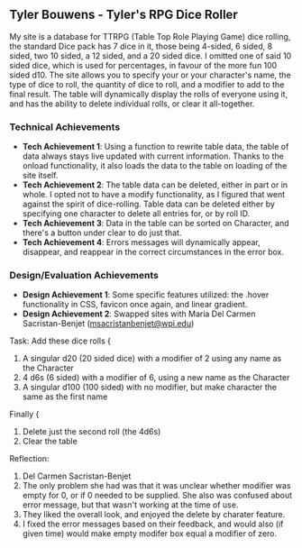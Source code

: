 ## Tyler Bouwens - Tyler's RPG Dice Roller
My site is a database for TTRPG (Table Top Role Playing Game) dice rolling, the standard Dice pack has 7 dice in it, those being 4-sided, 6 sided, 8 sided, two 10 sided, a 12 sided, and a 20 sided dice. I omitted one of said 10 sided dice, which is used for percentages, in favour of the more fun 100 sided d10. The site allows you to specify your or your character's name, the type of dice to roll, the quantity of dice to roll, and a modifier to add to the final result. The table will dynamically display the rolls of everyone using it, and has the ability to delete individual rolls, or clear it all-together.

### Technical Achievements
- **Tech Achievement 1**: Using a function to rewrite table data, the table of data always stays live updated with current information. Thanks to the onload functionality, it also loads the data to the table on loading of the site itself.
- **Tech Achievement 2**: The table data can be deleted, either in part or in whole. I opted not to have a modify functionality, as I figured that went against the spirit of dice-rolling. Table data can be deleted either by specifying one character to delete all entries for, or by roll ID.
- **Tech Achievement 3**: Data in the table can be sorted on Character, and there's a button under clear to do just that.
- **Tech Achievement 4**: Errors messages will dynamically appear, disappear, and reappear in the correct circumstances in the error box.

### Design/Evaluation Achievements
- **Design Achievement 1**: Some specific features utilized: the .hover functionality in CSS, favicon once again, and linear gradient.
- **Design Achievement 2**: Swapped sites with Maria Del Carmen Sacristan-Benjet (msacristanbenjet@wpi.edu)

Task: Add these dice rolls {
  1.	A singular d20 (20 sided dice) with a modifier of 2 using any name as the Character
  2.	4 d6s (6 sided) with a modifier of 6, using a new name as the Character
  3.	A singular d100 (100 sided) with no modifier, but make character the same as the first name

Finally {
  1.	Delete just the second roll (the 4d6s)
  2.	Clear the table

Reflection:
  1) Del Carmen Sacristan-Benjet
  2) The only problem she had was that it was unclear whether modifier was empty for 0, or if 0 needed to be supplied. She also was confused about error message, but that wasn't working at the time of use.
  3) They liked the overall look, and enjoyed the delete by charater feature.
  4) I fixed the error messages based on their feedback, and would also (if given time) would make empty modifer box equal a modifier of zero.
